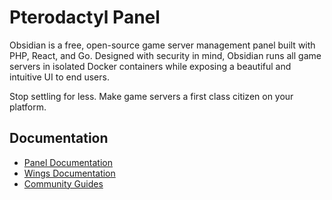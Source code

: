 # Pterodactyl Panel

Obsidian is a free, open-source game server management panel built with PHP, React, and Go. Designed with security
in mind, Obsidian runs all game servers in isolated Docker containers while exposing a beautiful and intuitive
UI to end users.

Stop settling for less. Make game servers a first class citizen on your platform.

## Documentation

* [Panel Documentation](https://pterodactyl.io/panel/1.0/getting_started.html)
* [Wings Documentation](https://pterodactyl.io/wings/1.0/installing.html)
* [Community Guides](https://pterodactyl.io/community/about.html)